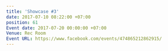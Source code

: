 ```yaml
---
title: 'Showcase #3'
date: 2017-07-10 08:22:00 +07:00
position: 61
Event date: 2017-07-20 00:00:00 +07:00
Venue: Rec Room
Event URL: https://www.facebook.com/events/474865212862915/
---
```


